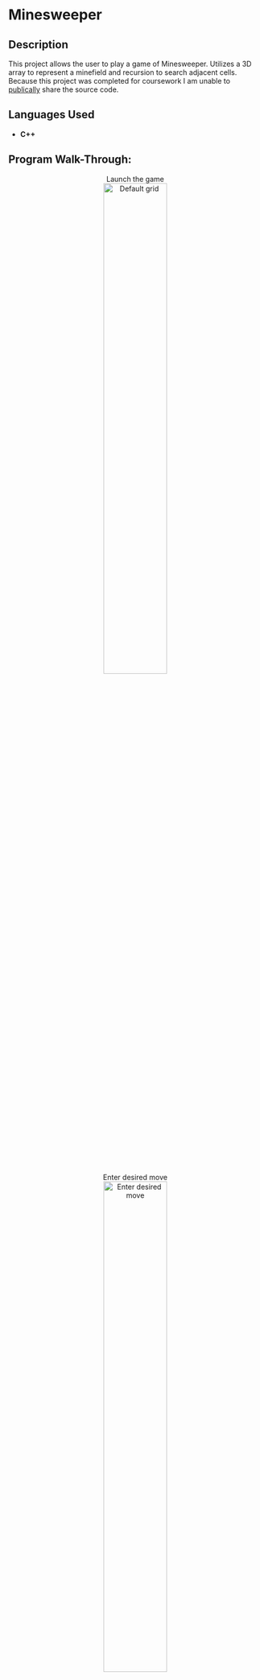 # <h1>Minesweeper</h1>

<h2>Description</h2>
This project allows the user to play a game of Minesweeper. Utilizes a 3D array to represent a minefield and recursion to search adjacent cells.
Because this project was completed for coursework I am unable to <ins>publically</ins> share the source code.
<br />


<h2>Languages Used</h2>

- <b>C++</b> 

<h2>Program Walk-Through:</h2>

<p align="center">
Launch the game <br/>
<img src="https://i.imgur.com/YGQBSC1.png" height="50%" width="50%" alt="Default grid"/>
<br />
<br />
Enter desired move  <br/>
<img src="https://i.imgur.com/lArPw2M.png" height="50%" width="50%" alt="Enter desired move"/>
<br />
<br />
Flag potential mine locations  <br/>
<img src="https://i.imgur.com/NjMhxyO.png" height="50%" width="50%" alt="Flag mine locations"/>
<br />
<br />
Step on a mine!  <br/>
<img src="https://i.imgur.com/YdsJvyI.png" height="50%" width="50%" alt="Game over"/>
<br />
<br />
Correctly flag all mines and clear all other locations  <br/>
<img src="https://i.imgur.com/npeAynk.png" height="50%" width="50%" alt="You win!"/>
<br />
<br />
Grid/Number of mines is scalable for larger minefields  <br/>
<img src="https://i.imgur.com/JG0aqhO.png" height="50%" width="50%" alt="Larger minefield"/>
<br />
<br />
</p>
